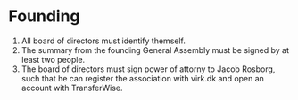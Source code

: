 # Founding
1. All board of directors must identify themself.
2. The summary from the founding General Assembly must be signed by at least two people.
3. The board of directors must sign power of attorny to Jacob Rosborg, such that he can register the association with virk.dk and open an account with TransferWise.